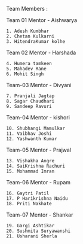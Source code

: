 
Team Members :


Team 01
Mentor - Aishwarya

    1. Adesh Kumbhar
    2. Chetan Kulkarni
    3. HitendraKumar kolhe

Team 02
Mentor - Harshada

    4. Humera tamkeen
    5. Mahadev Rane
    6. Mohit Singh

Team-03 
Mentor - Divyani

    7. Pranjali Jagtap
    8. Sagar Chaudhari
    9. Sandeep Ravuri

Team-04
Mentor - kishori

    10. Shubhangi Mamulkar
    11. Vaibhav Joshi
    12. Yashwanth Kumar

Team-05
Mentor - Prajwal

    13. Vishakha Angre
    14. SaiKrishna Rachuri
    15. Mohammad Imran

Team-06
Mentor - Rupam

    16. Gaytri Patil
    17. P Harikrishna Naidu
    18. Priti Nakhate

Team-07
Mentor - Shankar

    19. Gargi Ashtikar
    20. Sushmita Suryawanshi
    21. Usharani Sherla

